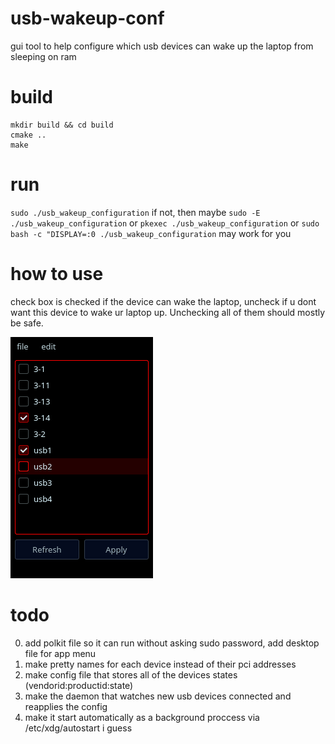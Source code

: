# usb-wakeup-conf
gui tool to help configure which usb devices can wake up the laptop from sleeping on ram

# build
```
mkdir build && cd build
cmake ..
make
```

# run
`sudo ./usb_wakeup_configuration`
if not, then maybe `sudo -E ./usb_wakeup_configuration`
or `pkexec ./usb_wakeup_configuration`
or `sudo bash -c "DISPLAY=:0 ./usb_wakeup_configuration` may work for you

# how to use
check box is checked if the device can wake the laptop, uncheck if u dont want this device to wake ur laptop up. Unchecking all of them should mostly be safe.

![text](https://github.com/MioNya4/usb-wakeup-conf/blob/main/Screenshot_20231119_165754.png)

# todo
0) add polkit file so it can run without asking sudo password, add desktop file for app menu
1) make pretty names for each device instead of their pci addresses
2) make config file that stores all of the devices states (vendorid:productid:state)
3) make the daemon that watches new usb devices connected and reapplies the config
4) make it start automatically as a background proccess via /etc/xdg/autostart i guess
